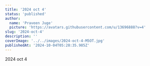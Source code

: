 ```yaml
---
title: '2024 oct 4'
status: 'published'
author:
  name: 'Praveen Juge'
  picture: 'https://avatars.githubusercontent.com/u/13696888?v=4'
slug: '2024-oct-4'
description: ''
coverImage: '../../images/2024-oct-4-M5OT.jpg'
publishedAt: '2024-10-04T05:28:35.985Z'
---
```


2024 oct 4